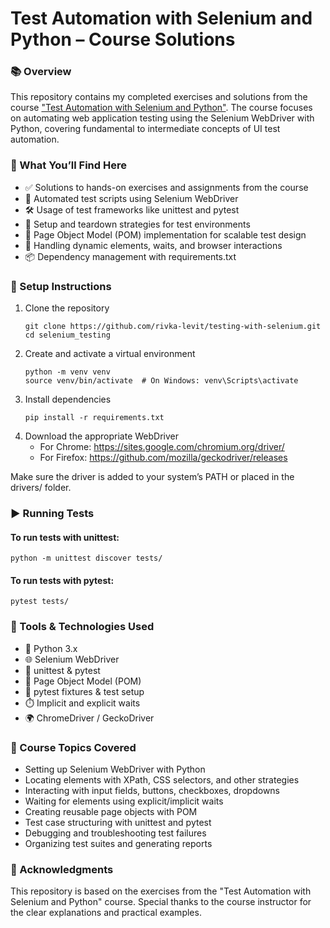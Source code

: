# Test Automation with Selenium and Python – Course Solutions

### 📚 Overview

This repository contains my completed exercises and solutions from the course
["Test Automation with Selenium and Python"](https://stepik.org/course/575/syllabus). The course focuses on automating 
web application testing using the Selenium WebDriver with Python, covering 
fundamental to intermediate concepts of UI test automation.

### 🚀 What You’ll Find Here

- ✅ Solutions to hands-on exercises and assignments from the course
- 🧪 Automated test scripts using Selenium WebDriver
- 🛠️ Usage of test frameworks like unittest and pytest
- 🔧 Setup and teardown strategies for test environments
- 📄 Page Object Model (POM) implementation for scalable test design
- 🧱 Handling dynamic elements, waits, and browser interactions
- 📦 Dependency management with requirements.txt

### 🔧 Setup Instructions

1. Clone the repository
    ```
    git clone https://github.com/rivka-levit/testing-with-selenium.git
    cd selenium_testing
    ```
2. Create and activate a virtual environment
    ```
    python -m venv venv
    source venv/bin/activate  # On Windows: venv\Scripts\activate
    ```
3. Install dependencies
    ```
    pip install -r requirements.txt
    ```
4. Download the appropriate WebDriver
   - For Chrome: https://sites.google.com/chromium.org/driver/
   - For Firefox: https://github.com/mozilla/geckodriver/releases

Make sure the driver is added to your system’s PATH or placed in the drivers/ folder.

### ▶️ Running Tests

#### To run tests with unittest:
```
python -m unittest discover tests/
```
#### To run tests with pytest:
```
pytest tests/
```

### 🧰 Tools & Technologies Used

- 🐍 Python 3.x
- 🌐 Selenium WebDriver
- 🧪 unittest & pytest
- 📄 Page Object Model (POM)
- 🧼 pytest fixtures & test setup
- ⏱️ Implicit and explicit waits
- 🌍 ChromeDriver / GeckoDriver

### 📌 Course Topics Covered

- Setting up Selenium WebDriver with Python
- Locating elements with XPath, CSS selectors, and other strategies
- Interacting with input fields, buttons, checkboxes, dropdowns
- Waiting for elements using explicit/implicit waits
- Creating reusable page objects with POM
- Test case structuring with unittest and pytest
- Debugging and troubleshooting test failures
- Organizing test suites and generating reports

### 🙌 Acknowledgments

This repository is based on the exercises from the "Test Automation with 
Selenium and Python" course. Special thanks to the course instructor for 
the clear explanations and practical examples.